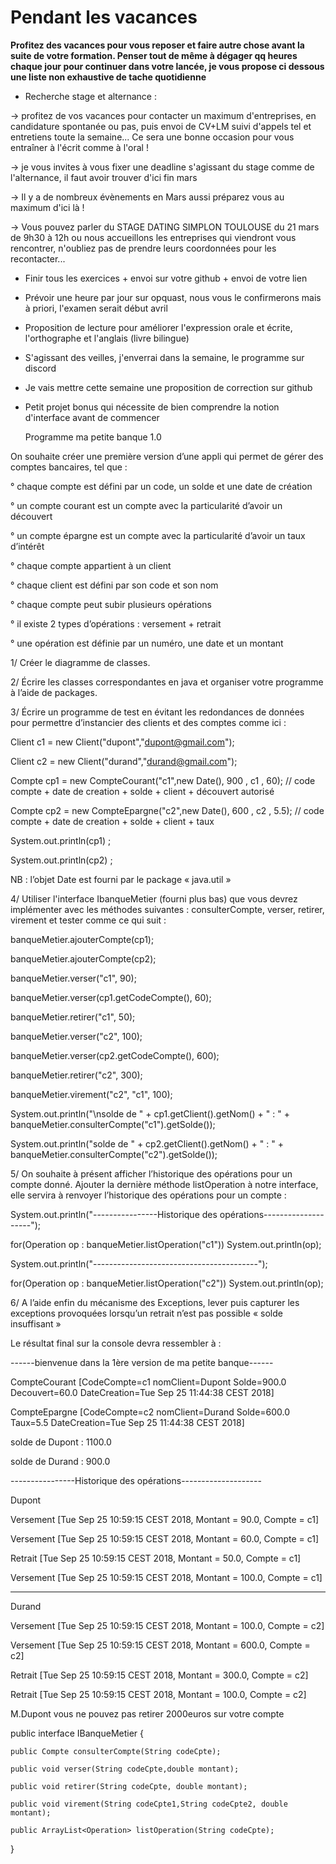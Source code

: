 Pendant les vacances
===

**Profitez des vacances pour vous reposer et faire autre chose avant la suite de votre formation. Penser tout de même à dégager qq heures chaque jour pour continuer dans votre lancée, je vous propose ci dessous une liste non exhaustive de tache quotidienne**

- Recherche stage et alternance :

-> profitez de vos vacances pour contacter un maximum d'entreprises, en candidature spontanée ou pas, puis envoi de CV+LM suivi d'appels tel et entretiens toute la semaine... Ce sera une bonne occasion pour vous entraîner à l'écrit comme à l'oral !

-> je vous invites à vous fixer une deadline s'agissant du stage comme de l'alternance, il faut avoir trouver d'ici fin mars

-> Il y a de nombreux évènements en Mars aussi préparez vous au maximum d'ici là !

-> Vous pouvez parler du STAGE DATING SIMPLON TOULOUSE du 21 mars de 9h30 à 12h ou nous accueillons les entreprises qui viendront vous rencontrer, n'oubliez pas de prendre leurs coordonnées pour les recontacter...

- Finir tous les exercices + envoi sur votre github + envoi de votre lien

- Prévoir une heure par jour sur opquast, nous vous le confirmerons mais à priori, l'examen serait début avril

- Proposition de lecture pour améliorer l'expression orale et écrite, l'orthographe et l'anglais (livre bilingue)

- S'agissant des veilles, j'enverrai dans la semaine, le programme sur discord

- Je vais mettre cette semaine une proposition de correction sur github

- Petit projet bonus qui nécessite de bien comprendre la notion d'interface avant de commencer


	Programme ma petite banque 1.0


On souhaite créer une première version d’une appli qui permet de gérer des comptes bancaires, tel que :

° chaque compte est défini par un code, un solde et une date de création

° un compte courant est un compte avec la particularité d’avoir un découvert

° un compte épargne est un compte avec la particularité d’avoir un taux d’intérêt

° chaque compte appartient à un client 

° chaque client est défini par son code et son nom

° chaque compte peut subir plusieurs opérations

° il existe 2 types d’opérations : versement + retrait

° une opération est définie par un numéro, une date et un montant

1/ Créer le diagramme de classes.

2/ Écrire les classes correspondantes en java et organiser votre programme à l’aide de packages.

3/ Écrire un programme de test en évitant les redondances de données pour permettre d’instancier des clients et des comptes comme ici :

Client c1 = new Client("dupont","dupont@gmail.com");

Client c2 = new Client("durand","durand@gmail.com");	
		
Compte cp1 = new CompteCourant("c1",new Date(), 900 , c1 , 60);  // code compte + date de creation + solde + client + découvert autorisé

Compte cp2 = new CompteEpargne("c2",new Date(), 600 , c2 , 5.5); // code compte + date de creation + solde + client + taux

System.out.println(cp1) ;

System.out.println(cp2) ;	

NB : l’objet Date est fourni  par le package « java.util »


4/ Utiliser l'interface IbanqueMetier (fourni plus bas) que vous devrez implémenter avec les méthodes suivantes :
consulterCompte, verser, retirer, virement et tester comme ce qui suit :

banqueMetier.ajouterCompte(cp1);

banqueMetier.ajouterCompte(cp2);
		
banqueMetier.verser("c1", 90);

banqueMetier.verser(cp1.getCodeCompte(), 60);

banqueMetier.retirer("c1", 50);
		
banqueMetier.verser("c2", 100);

banqueMetier.verser(cp2.getCodeCompte(), 600);

banqueMetier.retirer("c2", 300);
		
banqueMetier.virement("c2", "c1", 100);
		
System.out.println("\nsolde de " + cp1.getClient().getNom()   + " : "   + banqueMetier.consulterCompte("c1").getSolde());

System.out.println("solde de "   + cp2.getClient().getNom()   + " : "   + banqueMetier.consulterCompte("c2").getSolde());


5/ On souhaite à présent afficher l’historique des opérations pour un compte donné. Ajouter la dernière méthode listOperation à notre interface, elle servira à renvoyer l’historique des opérations pour un compte :

System.out.println("----------------Historique des opérations--------------------");

for(Operation op : banqueMetier.listOperation("c1")) 	System.out.println(op);

System.out.println("-----------------------------------------");

for(Operation op : banqueMetier.listOperation("c2"))	System.out.println(op);


6/ A l’aide enfin du mécanisme des Exceptions, lever puis capturer les exceptions provoquées lorsqu’un retrait n’est pas possible « solde insuffisant »

Le résultat final sur la console devra ressembler à :

------bienvenue dans la 1ère version de ma petite banque------

CompteCourant [CodeCompte=c1 nomClient=Dupont Solde=900.0 Decouvert=60.0 DateCreation=Tue Sep 25 11:44:38 CEST 2018] 

CompteEpargne [CodeCompte=c2 nomClient=Durand Solde=600.0 Taux=5.5 DateCreation=Tue Sep 25 11:44:38 CEST 2018] 

solde de Dupont : 1100.0

solde de Durand : 900.0

----------------Historique des opérations--------------------

Dupont

Versement [Tue Sep 25 10:59:15 CEST 2018, Montant = 90.0, Compte = c1]

Versement [Tue Sep 25 10:59:15 CEST 2018, Montant = 60.0, Compte = c1]

Retrait [Tue Sep 25 10:59:15 CEST 2018, Montant = 50.0, Compte = c1]

Versement [Tue Sep 25 10:59:15 CEST 2018, Montant = 100.0, Compte = c1]

-----------------------------------------

Durand

Versement [Tue Sep 25 10:59:15 CEST 2018, Montant = 100.0, Compte = c2]

Versement [Tue Sep 25 10:59:15 CEST 2018, Montant = 600.0, Compte = c2]

Retrait [Tue Sep 25 10:59:15 CEST 2018, Montant = 300.0, Compte = c2]

Retrait [Tue Sep 25 10:59:15 CEST 2018, Montant = 100.0, Compte = c2]

M.Dupont vous ne pouvez pas retirer 2000euros sur votre compte

 
public interface IBanqueMetier {

	public Compte consulterCompte(String codeCpte);

	public void verser(String codeCpte,double montant);
	
	public void retirer(String codeCpte, double montant);
	
	public void virement(String codeCpte1,String codeCpte2, double montant);
	
	public ArrayList<Operation> listOperation(String codeCpte);
	
}
